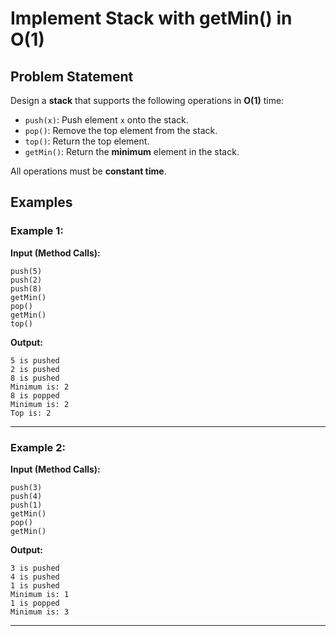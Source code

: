 # Implement Stack with getMin() in O(1)

## Problem Statement

Design a **stack** that supports the following operations in **O(1)** time:

* `push(x)`: Push element `x` onto the stack.
* `pop()`: Remove the top element from the stack.
* `top()`: Return the top element.
* `getMin()`: Return the **minimum** element in the stack.

All operations must be **constant time**.

## Examples

### Example 1:

**Input (Method Calls):**

```
push(5)
push(2)
push(8)
getMin()
pop()
getMin()
top()
```

**Output:**

```
5 is pushed
2 is pushed
8 is pushed
Minimum is: 2
8 is popped
Minimum is: 2
Top is: 2
```

---

### Example 2:

**Input (Method Calls):**

```
push(3)
push(4)
push(1)
getMin()
pop()
getMin()
```

**Output:**

```
3 is pushed
4 is pushed
1 is pushed
Minimum is: 1
1 is popped
Minimum is: 3
```

---
